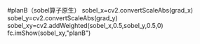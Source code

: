 #planB（sobel算子原生）
sobel_x=cv2.convertScaleAbs(grad_x)
sobel_y=cv2.convertScaleAbs(grad_y)
sobel_xy=cv2.addWeighted(sobel_x,0.5,sobel_y,0.5,0)
fc.imShow(sobel_xy,"planB")